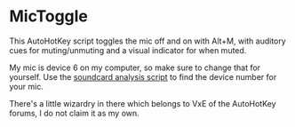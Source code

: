 # MicToggle
This AutoHotKey script toggles the mic off and on with Alt+M, with auditory cues for muting/unmuting and a visual indicator for when muted.

My mic is device 6 on my computer, so make sure to change that for yourself. Use the [soundcard analysis script](https://www.autohotkey.com/docs/commands/SoundSet.htm) to find the device number for your mic.

There's a little wizardry in there which belongs to VxE of the AutoHotKey forums, I do not claim it as my own.
